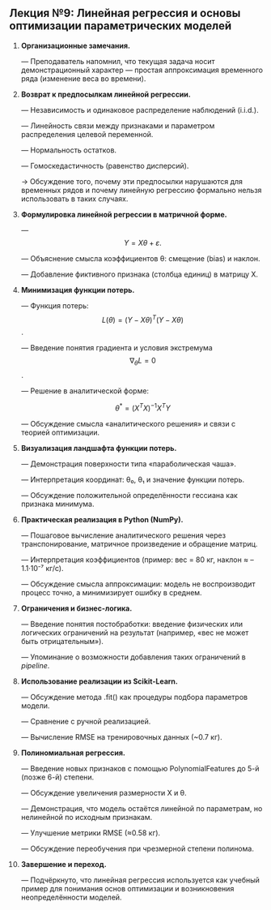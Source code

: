 ## Лекция №9: Линейная регрессия и основы оптимизации параметрических моделей



1. **Организационные замечания.**

   — Преподаватель напомнил, что текущая задача носит демонстрационный характер — простая аппроксимация временного ряда (изменение веса во времени).

2. **Возврат к предпосылкам линейной регрессии.**

   — Независимость и одинаковое распределение наблюдений (i.i.d.).

   — Линейность связи между признаками и параметром распределения целевой переменной.

   — Нормальность остатков.

   — Гомоскедастичность (равенство дисперсий).

   → Обсуждение того, почему эти предпосылки нарушаются для временных рядов и почему линейную регрессию формально нельзя использовать в таких случаях.

3. **Формулировка линейной регрессии в матричной форме.**

   — $$ Y = X\theta + \varepsilon.$$

   — Объяснение смысла коэффициентов θ: смещение (bias) и наклон.

   — Добавление фиктивного признака (столбца единиц) в матрицу X.

4. **Минимизация функции потерь.**

   — Функция потерь:
   $$
   L(\theta) = (Y - X\theta)^T (Y - X\theta)
   $$
   .

   — Введение понятия градиента и условия экстремума $$\nabla_\theta L = 0$$.

   — Решение в аналитической форме:

   $$\theta^* = (X^TX)^{-1}X^TY$$

   — Обсуждение смысла «аналитического решения» и связи с теорией оптимизации.

5. **Визуализация ландшафта функции потерь.**

   — Демонстрация поверхности типа «параболическая чаша».

   — Интерпретация координат: θ₀, θ₁ и значение функции потерь.

   — Обсуждение положительной определённости гессиана как признака минимума.

6. **Практическая реализация в Python (NumPy).**

   — Пошаговое вычисление аналитического решения через транспонирование, матричное произведение и обращение матриц.

   — Интерпретация коэффициентов (пример: вес = 80 кг, наклон ≈ –1.1·10⁻⁷ кг/с).

   — Обсуждение смысла аппроксимации: модель не воспроизводит процесс точно, а минимизирует ошибку в среднем.

7. **Ограничения и бизнес-логика.**

   — Введение понятия постобработки: введение физических или логических ограничений на результат (например, «вес не может быть отрицательным»).

   — Упоминание о возможности добавления таких ограничений в *pipeline*.

8. **Использование реализации из Scikit-Learn.**

   — Обсуждение метода .fit() как процедуры подбора параметров модели.

   — Сравнение с ручной реализацией.

   — Вычисление RMSE на тренировочных данных (~0.7 кг).

9. **Полиномиальная регрессия.**

   — Введение новых признаков с помощью PolynomialFeatures до 5-й (позже 6-й) степени.

   — Обсуждение увеличения размерности X и θ.

   — Демонстрация, что модель остаётся линейной по параметрам, но нелинейной по исходным признакам.

   — Улучшение метрики RMSE (≈0.58 кг).

   — Обсуждение переобучения при чрезмерной степени полинома.

10. **Завершение и переход.**

    — Подчёркнуто, что линейная регрессия используется как учебный пример для понимания основ оптимизации и возникновения неопределённости моделей.